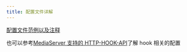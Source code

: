 ```yaml
---
title: 配置文件详解
---
```


[配置文件范例以及注释](https://github.com/zlmediakit/ZLMediaKit/blob/master/conf/config.ini)

也可以参考[MediaServer 支持的 HTTP-HOOK-API](web_hook_api.md)了解 hook 相关的配置
